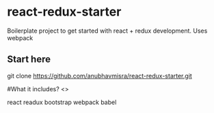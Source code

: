# react-redux-starter
Boilerplate project to get started with react + redux development. Uses webpack 

## Start here
git clone https://github.com/anubhavmisra/react-redux-starter.git

#What it includes?
<<TBD>>

react
readux
bootstrap
webpack
babel